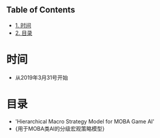 <div id="table-of-contents">
<h2>Table of Contents</h2>
<div id="text-table-of-contents">
<ul>
<li><a href="#sec-1">1. 时间</a></li>
<li><a href="#sec-2">2. 目录</a></li>
</ul>
</div>
</div>

# 时间<a id="sec-1" name="sec-1"></a>

-   从2019年3月31号开始

# 目录<a id="sec-2" name="sec-2"></a>

-   'Hierarchical Macro Strategy Model for MOBA Game AI'
-   {用于MOBA类AI的分级宏观策略模型}